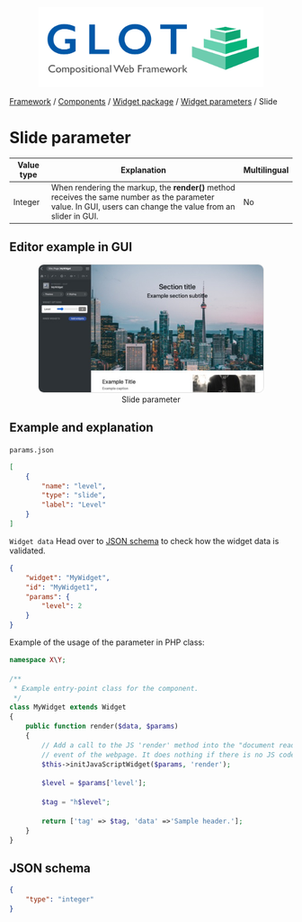 <p align="center">
  <img src="../../assets/glot_logo_new.svg" width="400px" alt="glot: compositional web framework">
</p>

[Framework](../framework.md) / [Components](../components.md) / [Widget package](widget-packages.md) / [Widget parameters](widget-parameters.md) / Slide

# Slide parameter

| Value type | Explanation                                                                                                                                                   | Multilingual |
| ---------- | ------------------------------------------------------------------------------------------------------------------------------------------------------------- | ------------ |
| Integer    | When rendering the markup, the **render()** method receives the same number as the parameter value. In GUI, users can change the value from an slider in GUI. | No           |

## Editor example in GUI

<p align="center">
  <img src="../../assets/components/widget-parameters-slide.jpg" width="400px" alt="Slide parameter", style="border-radius:10px; border: 1px solid #ddd;">
<span style="display:block;">Slide parameter</span>
</p>

## Example and explanation

`params.json`

```json
[
    {
        "name": "level",
        "type": "slide",
        "label": "Level"
    }
]
```

`Widget data` Head over to [JSON schema](#json-schema) to check how the widget data is validated.

```json
{
    "widget": "MyWidget",
    "id": "MyWidget1",
    "params": {
        "level": 2
    }
}
```

Example of the usage of the parameter in PHP class:

```php
namespace X\Y;

/**
 * Example entry-point class for the component.
 */
class MyWidget extends Widget
{
    public function render($data, $params)
    {
        // Add a call to the JS 'render' method into the "document ready"
        // event of the webpage. It does nothing if there is no JS code.
        $this->initJavaScriptWidget($params, 'render');

        $level = $params['level'];

        $tag = "h$level";

        return ['tag' => $tag, 'data' =>'Sample header.'];
    }
}

```

## JSON schema

```json
{
    "type": "integer"
}
```
